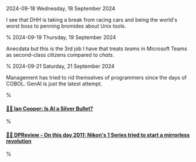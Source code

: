 2024-09-18 Wednesday, 18 September 2024

I see  that DHH is taking a break from racing cars and being the world's worst boss to penning bromides about Unix tools.

%
2024-09-19 Thursday, 19 September 2024

Anecdata but this is the 3rd job I have that treats *teams* in Microsoft Teams as second-class citizens compared to *chats*.

%
2024-09-21 Saturday, 21 September 2024

Management has tried to rid themselves of programmers since the days of COBOL. GenAI is just the latest attempt.

%

#### [🔗🤖 Ian Cooper: Is AI a Silver Bullet?](https://ian-cooper.writeas.com/is-ai-a-silver-bullet)

%

#### [🔗📸 DPReview - On this day 2011: Nikon's 1 Series tried to start a mirrorless revolution](https://www.dpreview.com/articles/9266060782/on-this-day-2011-nikon-s-1-series-mirrorless-revolution)

%
